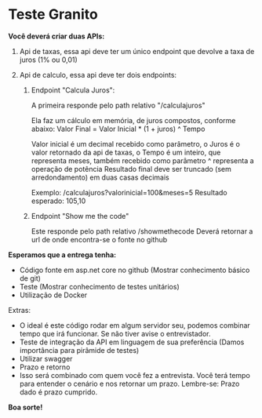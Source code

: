 # Teste Granito

**Você deverá criar duas APIs:**

1. Api de taxas, essa api deve ter um único endpoint que devolve a taxa de juros (1% ou 0,01)

2. Api de calculo, essa api deve ter dois endpoints:

    1. Endpoint "Calcula Juros":

        A primeira responde pelo path relativo "/calculajuros"

        Ela faz um cálculo em memória, de juros compostos, conforme abaixo: Valor Final = Valor Inicial * (1 + juros) ^ Tempo

        Valor inicial é um decimal recebido como parâmetro, o Juros é o valor retornado da api de taxas, o Tempo é um inteiro, que representa meses, também recebido como parâmetro ^ representa a operação de potência Resultado final deve ser truncado (sem arredondamento) em duas casas decimais

        Exemplo: /calculajuros?valorinicial=100&meses=5 Resultado esperado: 105,10

    2. Endpoint "Show me the code"

        Este responde pelo path relativo /showmethecode Deverá retornar a url de onde encontra-se o fonte no github

**Esperamos que a entrega tenha:**

* Código fonte em asp.net core no github (Mostrar conhecimento básico de git)
* Teste (Mostrar conhecimento de testes unitários)
* Utilização de Docker

Extras:

* O ideal é este código rodar em algum servidor seu, podemos combinar tempo que irá funcionar. Se não tiver avise o entrevistador.
* Teste de integração da API em linguagem de sua preferência (Damos importância para pirâmide de testes)
* Utilizar swagger
* Prazo e retorno
* Isso será combinado com quem você fez a entrevista. Você terá tempo para entender o cenário e nos retornar um prazo. Lembre-se: Prazo dado é prazo cumprido.

**Boa sorte!**
